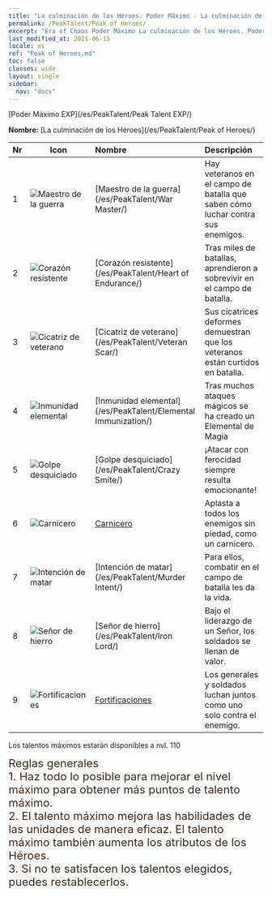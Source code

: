 ```yaml
---
title: "La culminación de los Héroes. Poder Máximo - La culminación de los Héroes"
permalink: /PeakTalent/Peak of Heroes/
excerpt: "Era of Chaos Poder Máximo La culminación de los Héroes. Poder Máximo La culminación de los Héroes. La culminación de los Héroes"
last_modified_at: 2021-06-15
locale: es
ref: "Peak of Heroes.md"
toc: false
classes: wide
layout: single
sidebar:
  nav: "docs"
---
```


  [Poder Máximo EXP](/es/PeakTalent/Peak Talent EXP/)

  **Nombre:** [La culminación de los Héroes](/es/PeakTalent/Peak of Heroes/)

  | Nr | Icon | Nombre | Descripción |
  |:---|------|:-----------|:-----------|
  | 1 | ![Maestro de la guerra](/images/pt/talent_1001.png) | [Maestro de la guerra](/es/PeakTalent/War Master/) | Hay veteranos en el campo de batalla que saben cómo luchar contra sus enemigos. |
  | 2 | ![Corazón resistente](/images/pt/talent_1002.png) | [Corazón resistente](/es/PeakTalent/Heart of Endurance/) | Tras miles de batallas, aprendieron a sobrevivir en el campo de batalla. |
  | 3 | ![Cicatriz de veterano](/images/pt/talent_1003.png) | [Cicatriz de veterano](/es/PeakTalent/Veteran Scar/) | Sus cicatrices deformes demuestran que los veteranos están curtidos en batalla. |
  | 4 | ![Inmunidad elemental](/images/pt/talent_1004.png) | [Inmunidad elemental](/es/PeakTalent/Elemental Immunization/) | Tras muchos ataques mágicos se ha creado un Elemental de Magia |
  | 5 | ![Golpe desquiciado](/images/pt/talent_1005.png) | [Golpe desquiciado](/es/PeakTalent/Crazy Smite/) | ¡Atacar con ferocidad siempre resulta emocionante! |
  | 6 | ![Carnicero](/images/pt/talent_1006.png) | [Carnicero](/es/PeakTalent/Butcher/) | Aplasta a todos los enemigos sin piedad, como un carnicero. |
  | 7 | ![Intención de matar](/images/pt/talent_1007.png) | [Intención de matar](/es/PeakTalent/Murder Intent/) | Para ellos, combatir en el campo de batalla les da la vida. |
  | 8 | ![Señor de hierro](/images/pt/talent_1008.png) | [Señor de hierro](/es/PeakTalent/Iron Lord/) | Bajo el liderazgo de un Señor, los soldados se llenan de valor. |
  | 9 | ![Fortificaciones](/images/pt/talent_1009.png) | [Fortificaciones](/es/PeakTalent/Fortifications/) | Los generales y soldados luchan juntos como uno solo contra el enemigo. |



  Los talentos máximos estarán disponibles a nvl. 110

  <span style="color: #3c2a1e;font-size:22px">Reglas generales</span><br/><span style="color: #3c2a1e;font-size:22px">1. Haz todo lo posible para mejorar el nivel máximo para obtener más puntos de talento máximo. </span><br/><span style="color: #3c2a1e;font-size:22px">2. El talento máximo mejora las habilidades de las unidades de manera eficaz. El talento máximo también aumenta los atributos de los Héroes. </span><br/><span style="color: #3c2a1e;font-size:22px">3. Si no te satisfacen los talentos elegidos, puedes restablecerlos.</span><br/>


